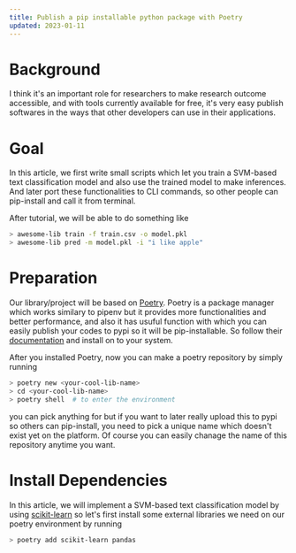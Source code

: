 ```yaml
---
title: Publish a pip installable python package with Poetry
updated: 2023-01-11
---
```


# Background

I think it's an important role for researchers to make research outcome accessible, and with tools currently available for free, it's very easy publish softwares in the ways that other developers can use in their applications.


# Goal

In this article, we first write small scripts which let you train a SVM-based text classification model and also use the trained model to make inferences. And later port these functionalities to CLI commands, so other people can pip-install and call it from terminal.

After tutorial, we will be able to do something like

```bash
> awesome-lib train -f train.csv -o model.pkl
> awesome-lib pred -m model.pkl -i "i like apple"
```


# Preparation

Our library/project will be based on [Poetry](https://python-poetry.org).
Poetry is a package manager which works similary to pipenv but it provides more functionalities and better performance, and also it has usuful function with which you can easily publish your codes to pypi so it will be pip-installable.
So follow their [documentation](https://python-poetry.org/docs/#installation) and install on to your system.

After you installed Poetry, now you can make a poetry repository by simply running

```bash
> poetry new <your-cool-lib-name>
> cd <your-cool-lib-name>
> poetry shell  # to enter the environment
```

you can pick anything for <your-cool-lib-name> but if you want to later really upload this to pypi so others can pip-install, you need to pick a unique name which doesn't exist yet on the platform.
Of course you can easily chanage the name of this repository anytime you want.


# Install Dependencies

In this article, we will implement a SVM-based text classification model by using [scikit-learn](https://scikit-learn.org/stable/) so let's first install some external libraries we need on our poetry environment by running

```bash
> poetry add scikit-learn pandas
```

